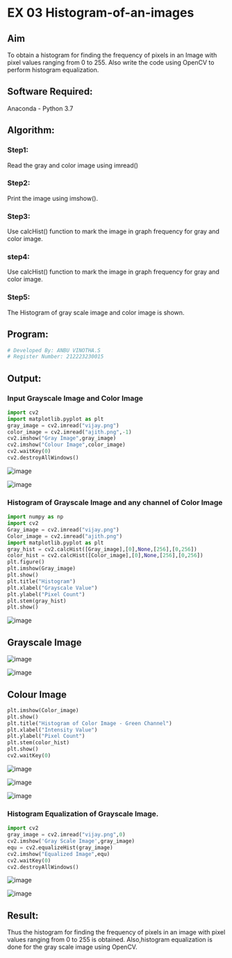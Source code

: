 # EX 03 Histogram-of-an-images
## Aim
To obtain a histogram for finding the frequency of pixels in an Image with pixel values ranging from 0 to 255. Also write the code using OpenCV to perform histogram equalization.

## Software Required:
Anaconda - Python 3.7

## Algorithm:
### Step1:
Read the gray and color image using imread()

### Step2:
Print the image using imshow().



### Step3:
Use calcHist() function to mark the image in graph frequency for gray and color image.

### step4:
Use calcHist() function to mark the image in graph frequency for gray and color image.

### Step5:
The Histogram of gray scale image and color image is shown.


## Program:
```python
# Developed By: ANBU VINOTHA.S
# Register Number: 212223230015

```
## Output:

### Input Grayscale Image and Color Image
```python
import cv2
import matplotlib.pyplot as plt
gray_image = cv2.imread("vijay.png")
color_image = cv2.imread("ajith.png",-1)
cv2.imshow("Gray Image",gray_image)
cv2.imshow("Colour Image",color_image)
cv2.waitKey(0)
cv2.destroyAllWindows()
```
![image](https://github.com/swedha333/Histogram-of-an-images/assets/121165979/82f3ebc9-e4da-47c9-a226-2d6f5137d0da)

![image](https://github.com/swedha333/Histogram-of-an-images/assets/121165979/10ae6209-3c88-4dd2-ad46-8b47c12be03d)


### Histogram of Grayscale Image and any channel of Color Image
```python
import numpy as np
import cv2
Gray_image = cv2.imread("vijay.png")
Color_image = cv2.imread("ajith.png")
import matplotlib.pyplot as plt
gray_hist = cv2.calcHist([Gray_image],[0],None,[256],[0,256])
color_hist = cv2.calcHist([Color_image],[0],None,[256],[0,256])
plt.figure()
plt.imshow(Gray_image)
plt.show()
plt.title("Histogram")
plt.xlabel("Grayscale Value")
plt.ylabel("Pixel Count")
plt.stem(gray_hist)
plt.show()
```
![image](https://github.com/swedha333/Histogram-of-an-images/assets/121165979/b115339e-d983-40be-9372-306a2f6c20aa)

## Grayscale Image

![image](https://github.com/Leann4468/Histogram-of-an-images/assets/121165979/7f0dd33d-fbf9-4afa-9423-fd7435a4fbf5)

![image](https://github.com/Leann4468/Histogram-of-an-images/assets/121165979/06f6e521-2354-48df-b6ee-71650e8e1160)

## Colour Image
```python
plt.imshow(Color_image)
plt.show()
plt.title("Histogram of Color Image - Green Channel")
plt.xlabel("Intensity Value")
plt.ylabel("Pixel Count")
plt.stem(color_hist)
plt.show()
cv2.waitKey(0)
```
![image](https://github.com/Leann4468/Histogram-of-an-images/assets/121165979/6eaa5904-c2ea-4907-842c-36a59092c15f)

![image](https://github.com/Leann4468/Histogram-of-an-images/assets/121165979/3f080261-60c2-49c2-b0ea-4fb794a388f3)

![image](https://github.com/Leann4468/Histogram-of-an-images/assets/121165979/e58ee811-2e85-4597-b68a-ff8658d79c14)

### Histogram Equalization of Grayscale Image.
```python
import cv2
gray_image = cv2.imread("vijay.png",0)
cv2.imshow('Gray Scale Image',gray_image)
equ = cv2.equalizeHist(gray_image)
cv2.imshow("Equalized Image",equ)
cv2.waitKey(0)
cv2.destroyAllWindows()
```
![image](https://github.com/Leann4468/Histogram-of-an-images/assets/121165979/8e3733b4-03ec-4d81-aaaf-b883c8a5d706)

![image](https://github.com/Leann4468/Histogram-of-an-images/assets/121165979/34a4d171-1bf2-44dd-bb95-77744638b693)



## Result: 
Thus the histogram for finding the frequency of pixels in an image with pixel values ranging from 0 to 255 is obtained. Also,histogram equalization is done for the gray scale image using OpenCV.

